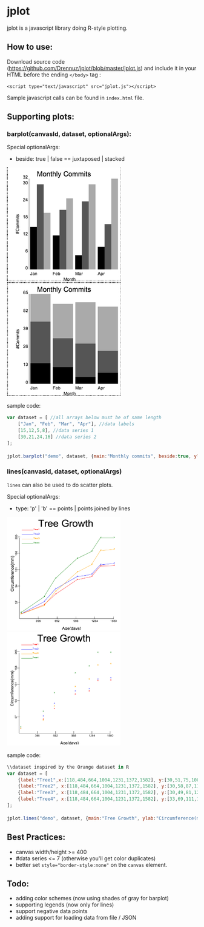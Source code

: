 jplot
=====
jplot is a javascript library doing R-style plotting.

How to use:
-----
Download source code (https://github.com/Drennuz/jplot/blob/master/jplot.js) and include it in your HTML before the ending `</body>` tag :

    <script type="text/javascript" src="jplot.js"></script>

Sample javascript calls can be found in `index.html` file.

Supporting plots:
-----
### barplot(canvasId, dataset, optionalArgs):
Special optionalArgs:
* beside: true | false == juxtaposed | stacked

<img id="barplot-beside-true" src="images/barplot_beside_true.png?raw=true" height="300" width="300"></img>
<img id="barplot-beside-false" src="images/barplot_beside_false.png?raw=true" height="300" width="300"></img>

sample code:
```javascript
var dataset = [ //all arrays below must be of same length
    ["Jan", "Feb", "Mar", "Apr"], //data labels
    [15,12,5,8], //data series 1
    [30,21,24,16] //data series 2
];

jplot.barplot("demo", dataset, {main:"Monthly commits", beside:true, ylab:"#Commits", xlab:"Month"}); 
```

### lines(canvasId, dataset, optionalArgs)
`lines` can also be used to do scatter plots.

Special optionalArgs:
* type: 'p' | 'b' == points | points joined by lines

<img id="lines-type-b" src="images/lines_type_b.png?raw=true" height="300" width="300"></img>
<img id="lines-type-p" src="images/lines_type_p.png?raw=true" height="300" width="300"></img>

sample code: 
```javascript
\\dataset inspired by the Orange dataset in R
var dataset = [
    {label:"Tree1",x:[118,484,664,1004,1231,1372,1582], y:[30,51,75,108,115,139,140]},
    {label:"Tree2", x:[118,484,664,1004,1231,1372,1582], y:[30,58,87,115,120,142,145]},
    {label:"Tree3", x:[118,484,664,1004,1231,1372,1582], y:[30,49,81,125,142,174,177]},
    {label:"Tree4", x:[118,484,664,1004,1231,1372,1582], y:[33,69,111,156,172,203,203]}
];

jplot.lines("demo", dataset, {main:"Tree Growth", ylab:"Circumference(mm)", xlab:"Age(days)", type:"b", minX: 0, minY: 0}); //minX and minY scale the starting point accordingly.
```

Best Practices:
-----
* canvas width/height >= 400
* #data series <= 7 (otherwise you'll get color duplicates)
* better set `style="border-style:none"` on the `canvas` element.

Todo:
------
* adding color schemes (now using shades of gray for barplot)
* supporting legends (now only for lines)
* support negative data points
* adding support for loading data from file / JSON
